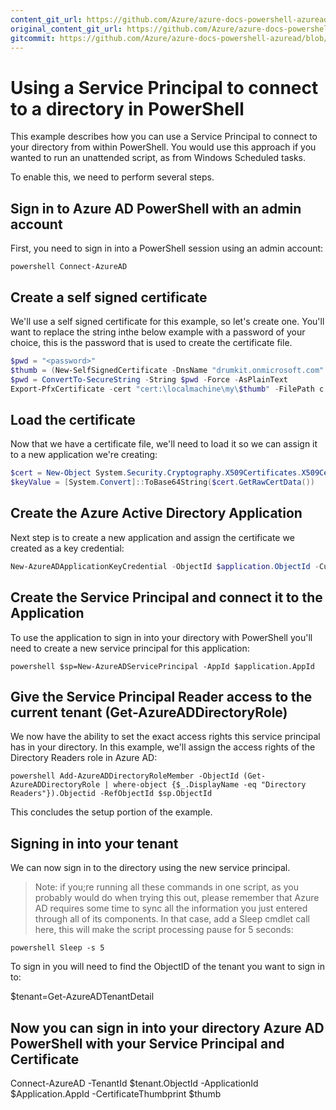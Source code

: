 ```yaml
---
content_git_url: https://github.com/Azure/azure-docs-powershell-azuread/blob/master/Azure%20AD%20Cmdlets/docs-conceptual/signing-in-service-principal.md
original_content_git_url: https://github.com/Azure/azure-docs-powershell-azuread/blob/master/Azure%20AD%20Cmdlets/docs-conceptual/signing-in-service-principal.md
gitcommit: https://github.com/Azure/azure-docs-powershell-azuread/blob/859b4f8a31d1a0bed4c6298c8b6a557f35f232df
---
```

# Using a Service Principal to connect to a directory in PowerShell

This example describes how you can use a Service Principal to connect to your directory from within PowerShell. You would use this approach if you wanted to run an unattended script, as from Windows Scheduled tasks.

To enable this, we need to perform several steps. 

## Sign in to Azure AD PowerShell with an admin account

First, you need to sign in into a PowerShell session using an admin account:

```powershell Connect-AzureAD ```

## Create a self signed certificate

We'll use a self signed certificate for this example, so let's create one. You'll want to replace the <password> string inthe below example with a password of your choice, this is the password that is used to create the certificate file.

```powershell
$pwd = "<password>"
$thumb = (New-SelfSignedCertificate -DnsName "drumkit.onmicrosoft.com" -CertStoreLocation "cert:\LocalMachine\My"  -KeyExportPolicy Exportable -Provider "Microsoft Enhanced RSA and AES Cryptographic Provider" -NotAfter $notAfter).Thumbprint
$pwd = ConvertTo-SecureString -String $pwd -Force -AsPlainText
Export-PfxCertificate -cert "cert:\localmachine\my\$thumb" -FilePath c:\temp\examplecert.pfx -Password $pwd
```

## Load the certificate

Now that we have a certificate file, we'll need to load it so we can assign it to a new application we're creating:

```powershell
$cert = New-Object System.Security.Cryptography.X509Certificates.X509Certificate("C:\temp\examplecert.pfx", $pwd)
$keyValue = [System.Convert]::ToBase64String($cert.GetRawCertData())
```

## Create the Azure Active Directory Application

Next step is to create a new application and assign the certificate we created as a key credential:

```powershell $application = New-AzureADApplication -DisplayName "test123" -IdentifierUris "https://rodejo2177668"
New-AzureADApplicationKeyCredential -ObjectId $application.ObjectId -CustomKeyIdentifier "Test123" -Type AsymmetricX509Cert -Usage Verify -Value $keyValue
```

## Create the Service Principal and connect it to the Application

To use the application to sign in into your directory with PowerShell you'll need to create a new service principal for this application:

```powershell $sp=New-AzureADServicePrincipal -AppId $application.AppId ```

## Give the Service Principal Reader access to the current tenant (Get-AzureADDirectoryRole)

We now have the ability to set the exact access rights this service principal has in your directory. In this example, we'll assign the access rights of the Directory Readers role in Azure AD:

```powershell Add-AzureADDirectoryRoleMember -ObjectId (Get-AzureADDirectoryRole | where-object {$_.DisplayName -eq "Directory Readers"}).Objectid -RefObjectId $sp.ObjectId ```

This concludes the setup portion of the example. 

## Signing in into your tenant

We can now sign in to the directory using the new service principal. 
> Note: if you;re running all these commands in one script, as you probably would do when trying this out, please remember that Azure AD requires some time to sync all the information you just entered through all of its components. In that case, add a Sleep cmdlet call here, this will make the script processing pause for 5 seconds:

```powershell Sleep -s 5 ``` 
 
To sign in you will need to find the ObjectID of the tenant you want to sign in to:

$tenant=Get-AzureADTenantDetail

## Now you can sign in into your directory Azure AD PowerShell with your Service Principal and Certificate

Connect-AzureAD -TenantId $tenant.ObjectId -ApplicationId  $Application.AppId -CertificateThumbprint $thumb